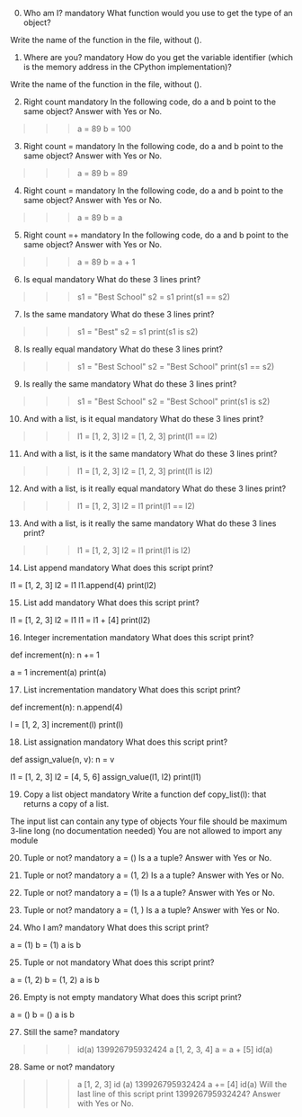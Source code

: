 0. Who am I?
mandatory
What function would you use to get the type of an object?

Write the name of the function in the file, without ().

1. Where are you?
mandatory
How do you get the variable identifier (which is the memory address in the CPython implementation)?

Write the name of the function in the file, without ().

2. Right count
mandatory
In the following code, do a and b point to the same object? Answer with Yes or No.

>>> a = 89
>>> b = 100

3. Right count =
mandatory
In the following code, do a and b point to the same object? Answer with Yes or No.

>>> a = 89
>>> b = 89

4. Right count =
mandatory
In the following code, do a and b point to the same object? Answer with Yes or No.

>>> a = 89
>>> b = a

5. Right count =+
mandatory
In the following code, do a and b point to the same object? Answer with Yes or No.

>>> a = 89
>>> b = a + 1

6. Is equal
mandatory
What do these 3 lines print?

>>> s1 = "Best School"
>>> s2 = s1
>>> print(s1 == s2)

7. Is the same
mandatory
What do these 3 lines print?

>>> s1 = "Best"
>>> s2 = s1
>>> print(s1 is s2)

8. Is really equal
mandatory
What do these 3 lines print?

>>> s1 = "Best School"
>>> s2 = "Best School"
>>> print(s1 == s2)

9. Is really the same
mandatory
What do these 3 lines print?

>>> s1 = "Best School"
>>> s2 = "Best School"
>>> print(s1 is s2)

10. And with a list, is it equal
mandatory
What do these 3 lines print?

>>> l1 = [1, 2, 3]
>>> l2 = [1, 2, 3] 
>>> print(l1 == l2)

11. And with a list, is it the same
mandatory
What do these 3 lines print?

>>> l1 = [1, 2, 3]
>>> l2 = [1, 2, 3] 
>>> print(l1 is l2)

12. And with a list, is it really equal
mandatory
What do these 3 lines print?

>>> l1 = [1, 2, 3]
>>> l2 = l1
>>> print(l1 == l2)

13. And with a list, is it really the same
mandatory
What do these 3 lines print?

>>> l1 = [1, 2, 3]
>>> l2 = l1
>>> print(l1 is l2)

14. List append
mandatory
What does this script print?

l1 = [1, 2, 3]
l2 = l1
l1.append(4)
print(l2)

15. List add
mandatory
What does this script print?

l1 = [1, 2, 3]
l2 = l1
l1 = l1 + [4]
print(l2)

16. Integer incrementation
mandatory
What does this script print?

def increment(n):
    n += 1

a = 1
increment(a)
print(a)

17. List incrementation
mandatory
What does this script print?

def increment(n):
    n.append(4)

l = [1, 2, 3]
increment(l)
print(l)

18. List assignation
mandatory
What does this script print?

def assign_value(n, v):
    n = v

l1 = [1, 2, 3]
l2 = [4, 5, 6]
assign_value(l1, l2)
print(l1)

19. Copy a list object
mandatory
Write a function def copy_list(l): that returns a copy of a list.

The input list can contain any type of objects
Your file should be maximum 3-line long (no documentation needed)
You are not allowed to import any module

20. Tuple or not?
mandatory
a = ()
Is a a tuple? Answer with Yes or No.

21. Tuple or not?
mandatory
a = (1, 2)
Is a a tuple? Answer with Yes or No.

22. Tuple or not?
mandatory
a = (1)
Is a a tuple? Answer with Yes or No.

23. Tuple or not?
mandatory
a = (1, )
Is a a tuple? Answer with Yes or No.

24. Who I am?
mandatory
What does this script print?

a = (1)
b = (1)
a is b

25. Tuple or not
mandatory
What does this script print?

a = (1, 2)
b = (1, 2)
a is b

26. Empty is not empty
mandatory
What does this script print?

a = ()
b = ()
a is b

27. Still the same?
mandatory
>>> id(a)
139926795932424
>>> a
[1, 2, 3, 4]
>>> a = a + [5]
>>> id(a)

28. Same or not?
mandatory
>>> a
[1, 2, 3]
>>> id (a)
139926795932424
>>> a += [4]
>>> id(a)
Will the last line of this script print 139926795932424? Answer with Yes or No.
